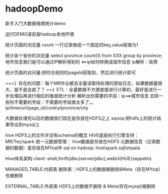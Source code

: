 # hadoopDemo
新手入门大数据电商统计demo

运行DEMO请安装hadoop本地环境



统计页面的浏览量
    count
    一行记录做成一个固定的key,value赋值为1

统计各个省份的浏览量
        select  province count(1) from XXX  group by province;
        地市信息我们是可以通过IP解析得到的 <==ip如何转换成城市信息
        ip解析：收费

统计页面的访问量:把符合规则的pageId获取到，然后进行统计即可

===》存在的问题：每个MR作业都去全量读取待处理的原始日志，如果数据量很大，是不是会疯了？
==》ETL：全量数据不方便直接进行计算的，最好是进行一步处理后再进行相应的维度统计分析
    解析出你需要的字段：ip==>城市信息
    去除一些你不需要的字段：不需要的字段救太多了。。
    ip/time/url/page_id/contry/province/city

大数据处理完以后的数据我们现在是存放在HDFS之上
sqoop:把hdfs上的统计结果导出到mysql上

hive
HDFS上的文件并没有schema的概念
 HIVE底层执行引擎支持：MR/Tez/spark
 统一元数据管理：
    hive数据是存放在HDFS
    元数据信息（记录数据的数据）是存放在MYsql中
    sql on hadoop: hive\spark sql\impala

 Hive体系架构
    client :shell,thrift/jdbc(server/jdbc),webUi(HUE/zeppelin)

 MANAGED_TABLE:内部表
    删除表：HDFS上的数据被删除&Meta（存在MYsql）也被删除

 EXTERNAL_TABLE:外部表
    HDFS上的数据不删除 & Meta(存在mysql)被删除
